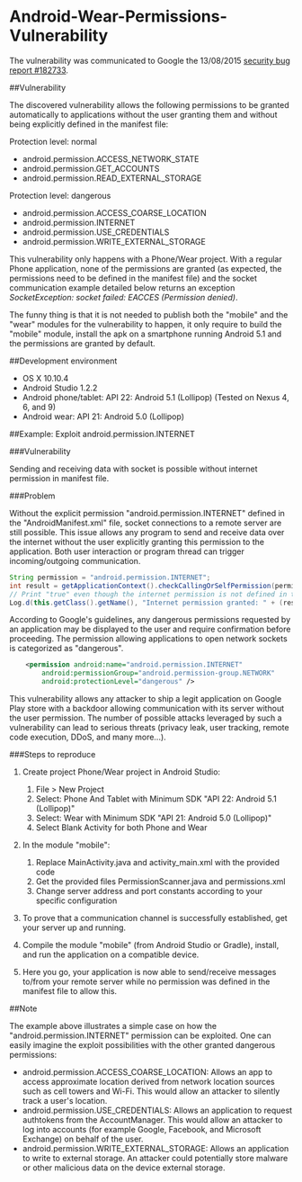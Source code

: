# Android-Wear-Permissions-Vulnerability

The vulnerability was communicated to Google the 13/08/2015 [security bug report #182733](https://code.google.com/p/android/issues/detail?id=182733).

##Vulnerability

The discovered vulnerability allows the following permissions to be granted automatically to applications without the user granting them and without being explicitly defined in the manifest file:

Protection level: normal
- android.permission.ACCESS_NETWORK_STATE
- android.permission.GET_ACCOUNTS
- android.permission.READ_EXTERNAL_STORAGE

Protection level: dangerous
- android.permission.ACCESS_COARSE_LOCATION
- android.permission.INTERNET
- android.permission.USE_CREDENTIALS
- android.permission.WRITE_EXTERNAL_STORAGE

This vulnerability only happens with a Phone/Wear project. With a regular Phone application, none of the permissions are granted (as expected, the permissions need to be defined in the manifest file) and the socket communication example detailed below returns an exception *SocketException: socket failed: EACCES (Permission denied)*.

The funny thing is that it is not needed to publish both the "mobile" and the "wear" modules for the vulnerability to happen, it only require to build the "mobile" module, install the apk on a smartphone running Android 5.1 and the permissions are granted by default.

##Development environment

* OS X 10.10.4
* Android Studio 1.2.2
* Android phone/tablet: API 22: Android 5.1 (Lollipop) (Tested on Nexus 4, 6, and 9)
* Android wear: API 21: Android 5.0 (Lollipop)

##Example: Exploit android.permission.INTERNET

###Vulnerability

Sending and receiving data with socket is possible without internet permission in manifest file.

###Problem

Without the explicit permission "android.permission.INTERNET" defined in the "AndroidManifest.xml" file, socket connections to a remote server are still possible. This issue allows any program to send and receive data over the internet without the user explicitly granting this permission to the application. Both user interaction or program thread can trigger incoming/outgoing communication.

```java
String permission = "android.permission.INTERNET";
int result = getApplicationContext().checkCallingOrSelfPermission(permission);
// Print "true" even though the internet permission is not defined in the manifest file
Log.d(this.getClass().getName(), "Internet permission granted: " + (result == PackageManager.PERMISSION_GRANTED));
```

According to Google's guidelines, any dangerous permissions requested by an application may be displayed to the user and require confirmation before proceeding. The permission allowing applications to open network sockets is categorized as "dangerous".

```xml
	<permission android:name="android.permission.INTERNET"
        android:permissionGroup="android.permission-group.NETWORK"
        android:protectionLevel="dangerous" />
```

This vulnerability allows any attacker to ship a legit application on Google Play store with a backdoor allowing communication with its server without the user permission. The number of possible attacks leveraged by such a vulnerability can lead to serious threats (privacy leak, user tracking, remote code execution, DDoS, and many more...).

###Steps to reproduce

1. Create project Phone/Wear project in Android Studio:
    1. File > New Project
    2. Select: Phone And Tablet with Minimum SDK "API 22: Android 5.1 (Lollipop)"
    3. Select: Wear with Minimum SDK "API 21: Android 5.0 (Lollipop)"
    4. Select Blank Activity for both Phone and Wear

2. In the module "mobile":
    1. Replace MainActivity.java and activity_main.xml with the provided code
    2. Get the provided files PermissionScanner.java and permissions.xml
    3. Change server address and port constants according to your specific configuration

3. To prove that a communication channel is successfully established, get your server up and running.

4. Compile the module "mobile" (from Android Studio or Gradle), install, and run the application on a compatible device.

5. Here you go, your application is now able to send/receive messages to/from your remote server while no permission was defined in the manifest file to allow this.

##Note

The example above illustrates a simple case on how the "android.permission.INTERNET" permission can be exploited. One can easily imagine the exploit possibilities with the other granted dangerous permissions:

* android.permission.ACCESS_COARSE_LOCATION: Allows an app to access approximate location derived from network location sources such as cell towers and Wi-Fi. This would allow an attacker to silently track a user's location.
* android.permission.USE_CREDENTIALS: Allows an application to request authtokens from the AccountManager. This would allow an attacker to log into accounts (for example Google, Facebook, and Microsoft Exchange) on behalf of the user.
* android.permission.WRITE_EXTERNAL_STORAGE: Allows an application to write to external storage. An attacker could potentially store malware or other malicious data on the device external storage.

